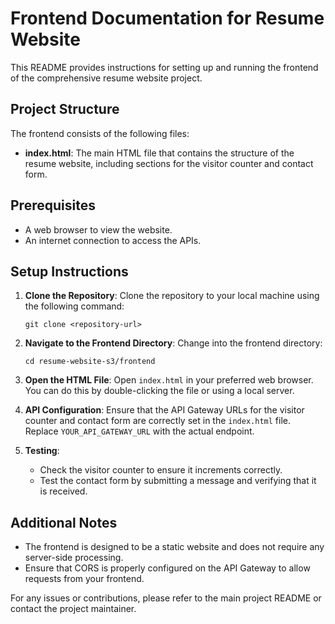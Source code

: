 # Frontend Documentation for Resume Website

This README provides instructions for setting up and running the frontend of the comprehensive resume website project.

## Project Structure

The frontend consists of the following files:

- **index.html**: The main HTML file that contains the structure of the resume website, including sections for the visitor counter and contact form.

## Prerequisites

- A web browser to view the website.
- An internet connection to access the APIs.

## Setup Instructions

1. **Clone the Repository**: 
   Clone the repository to your local machine using the following command:
   ```
   git clone <repository-url>
   ```

2. **Navigate to the Frontend Directory**:
   Change into the frontend directory:
   ```
   cd resume-website-s3/frontend
   ```

3. **Open the HTML File**:
   Open `index.html` in your preferred web browser. You can do this by double-clicking the file or using a local server.

4. **API Configuration**:
   Ensure that the API Gateway URLs for the visitor counter and contact form are correctly set in the `index.html` file. Replace `YOUR_API_GATEWAY_URL` with the actual endpoint.

5. **Testing**:
   - Check the visitor counter to ensure it increments correctly.
   - Test the contact form by submitting a message and verifying that it is received.

## Additional Notes

- The frontend is designed to be a static website and does not require any server-side processing.
- Ensure that CORS is properly configured on the API Gateway to allow requests from your frontend.

For any issues or contributions, please refer to the main project README or contact the project maintainer.